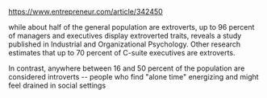 https://www.entrepreneur.com/article/342450

while about half of the general population are extroverts, up to 96 percent of managers and executives display extroverted traits, reveals a study published in Industrial and Organizational Psychology. Other research estimates that up to 70 percent of C-suite executives are extroverts.

In contrast, anywhere between 16 and 50 percent of the population are considered introverts \-- people who find "alone time" energizing and might feel drained in social settings
